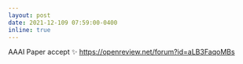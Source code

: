 ```yaml
---
layout: post
date: 2021-12-109 07:59:00-0400
inline: true
---
```


AAAI Paper accept :sparkles:  https://openreview.net/forum?id=aLB3FaqoMBs
